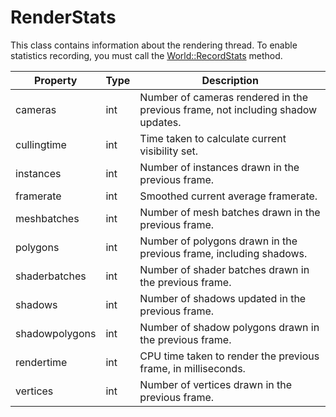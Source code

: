 # RenderStats #
This class contains information about the rendering thread. To enable statistics recording, you must call the [World::RecordStats](World_RecordStats.md) method.

| Property | Type | Description |
| ----- | ----- | ----- |
|		 cameras | int | Number of cameras rendered in the previous frame, not including shadow updates. |
|		 cullingtime | int | Time taken to calculate current visibility set. |
|		 instances | int | Number of instances drawn in the previous frame. |
|		 framerate | int | Smoothed current average framerate. |
| 		 meshbatches | int | Number of mesh batches drawn in the previous frame. |
|		 polygons | int | Number of polygons drawn in the previous frame, including shadows. |
|		 shaderbatches | int | Number of shader batches drawn in the previous frame. |
|		 shadows | int | Number of shadows updated in the previous frame. |
|		 shadowpolygons | int | Number of shadow polygons drawn in the previous frame. |
|		 rendertime | int | CPU time taken to render the previous frame, in milliseconds. |
|		 vertices | int | Number of vertices drawn in the previous frame. |